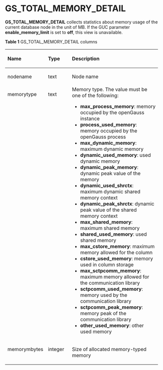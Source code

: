 # GS\_TOTAL\_MEMORY\_DETAIL<a name="EN-US_TOPIC_0289899837"></a>

**GS\_TOTAL\_MEMORY\_DETAIL**  collects statistics about memory usage of the current database node in the unit of MB. If the GUC parameter  **enable\_memory\_limit**  is set to  **off**, this view is unavailable.

**Table  1**  GS\_TOTAL\_MEMORY\_DETAIL columns

<a name="en-us_topic_0283137610_en-us_topic_0237122512_en-us_topic_0059777855_ta451d5c762a348078f6f4862f1517267"></a>
<table><thead align="left"><tr id="en-us_topic_0283137610_en-us_topic_0237122512_en-us_topic_0059777855_r07b299704b9940f687e6d79c1f322a65"><th class="cellrowborder" valign="top" width="20.14%" id="mcps1.2.4.1.1"><p id="en-us_topic_0283137610_en-us_topic_0237122512_en-us_topic_0059777855_a0a859e2167dc46a39030a857642dc245"><a name="en-us_topic_0283137610_en-us_topic_0237122512_en-us_topic_0059777855_a0a859e2167dc46a39030a857642dc245"></a><a name="en-us_topic_0283137610_en-us_topic_0237122512_en-us_topic_0059777855_a0a859e2167dc46a39030a857642dc245"></a>Name</p>
</th>
<th class="cellrowborder" valign="top" width="16.900000000000002%" id="mcps1.2.4.1.2"><p id="en-us_topic_0283137610_en-us_topic_0237122512_en-us_topic_0059777855_aba2f22c06fdd4420953f349559016449"><a name="en-us_topic_0283137610_en-us_topic_0237122512_en-us_topic_0059777855_aba2f22c06fdd4420953f349559016449"></a><a name="en-us_topic_0283137610_en-us_topic_0237122512_en-us_topic_0059777855_aba2f22c06fdd4420953f349559016449"></a>Type</p>
</th>
<th class="cellrowborder" valign="top" width="62.96000000000001%" id="mcps1.2.4.1.3"><p id="en-us_topic_0283137610_en-us_topic_0237122512_en-us_topic_0059777855_a01dae793686e46869a63740f70db8669"><a name="en-us_topic_0283137610_en-us_topic_0237122512_en-us_topic_0059777855_a01dae793686e46869a63740f70db8669"></a><a name="en-us_topic_0283137610_en-us_topic_0237122512_en-us_topic_0059777855_a01dae793686e46869a63740f70db8669"></a>Description</p>
</th>
</tr>
</thead>
<tbody><tr id="en-us_topic_0283137610_en-us_topic_0237122512_en-us_topic_0059777855_rd3156898c56c494abef783f03c9cfe27"><td class="cellrowborder" valign="top" width="20.14%" headers="mcps1.2.4.1.1 "><p id="en-us_topic_0283137610_en-us_topic_0237122512_en-us_topic_0059777855_ab2df39707d9d4fe08bfe08c7f14159fb"><a name="en-us_topic_0283137610_en-us_topic_0237122512_en-us_topic_0059777855_ab2df39707d9d4fe08bfe08c7f14159fb"></a><a name="en-us_topic_0283137610_en-us_topic_0237122512_en-us_topic_0059777855_ab2df39707d9d4fe08bfe08c7f14159fb"></a>nodename</p>
</td>
<td class="cellrowborder" valign="top" width="16.900000000000002%" headers="mcps1.2.4.1.2 "><p id="en-us_topic_0283137610_en-us_topic_0237122512_en-us_topic_0059777855_a9ea47633bddd4d8698857c6ecdbd808b"><a name="en-us_topic_0283137610_en-us_topic_0237122512_en-us_topic_0059777855_a9ea47633bddd4d8698857c6ecdbd808b"></a><a name="en-us_topic_0283137610_en-us_topic_0237122512_en-us_topic_0059777855_a9ea47633bddd4d8698857c6ecdbd808b"></a>text</p>
</td>
<td class="cellrowborder" valign="top" width="62.96000000000001%" headers="mcps1.2.4.1.3 "><p id="en-us_topic_0283137610_en-us_topic_0237122512_en-us_topic_0059777855_a9ceb93a18fda46c08b15aa14a2f03724"><a name="en-us_topic_0283137610_en-us_topic_0237122512_en-us_topic_0059777855_a9ceb93a18fda46c08b15aa14a2f03724"></a><a name="en-us_topic_0283137610_en-us_topic_0237122512_en-us_topic_0059777855_a9ceb93a18fda46c08b15aa14a2f03724"></a>Node name</p>
</td>
</tr>
<tr id="en-us_topic_0283137610_en-us_topic_0237122512_en-us_topic_0059777855_r517a2b6081524615a7d2be38f3ff862b"><td class="cellrowborder" valign="top" width="20.14%" headers="mcps1.2.4.1.1 "><p id="en-us_topic_0283137610_en-us_topic_0237122512_en-us_topic_0059777855_ae9e697cb81fa4262b8d2e274faf7a86a"><a name="en-us_topic_0283137610_en-us_topic_0237122512_en-us_topic_0059777855_ae9e697cb81fa4262b8d2e274faf7a86a"></a><a name="en-us_topic_0283137610_en-us_topic_0237122512_en-us_topic_0059777855_ae9e697cb81fa4262b8d2e274faf7a86a"></a>memorytype</p>
</td>
<td class="cellrowborder" valign="top" width="16.900000000000002%" headers="mcps1.2.4.1.2 "><p id="en-us_topic_0283137610_en-us_topic_0237122512_en-us_topic_0059777855_a77d91c3c7e564e7aaed8149b4695c400"><a name="en-us_topic_0283137610_en-us_topic_0237122512_en-us_topic_0059777855_a77d91c3c7e564e7aaed8149b4695c400"></a><a name="en-us_topic_0283137610_en-us_topic_0237122512_en-us_topic_0059777855_a77d91c3c7e564e7aaed8149b4695c400"></a>text</p>
</td>
<td class="cellrowborder" valign="top" width="62.96000000000001%" headers="mcps1.2.4.1.3 "><div class="p" id="en-us_topic_0283137610_en-us_topic_0237122512_en-us_topic_0059777855_ac7bb6fef6dad4d129bebb02087e11ef1"><a name="en-us_topic_0283137610_en-us_topic_0237122512_en-us_topic_0059777855_ac7bb6fef6dad4d129bebb02087e11ef1"></a><a name="en-us_topic_0283137610_en-us_topic_0237122512_en-us_topic_0059777855_ac7bb6fef6dad4d129bebb02087e11ef1"></a>Memory type. The value must be one of the following:<a name="en-us_topic_0283137610_en-us_topic_0237122512_en-us_topic_0059777855_u88c482574ea344e0b300ae5aea3150b1"></a><a name="en-us_topic_0283137610_en-us_topic_0237122512_en-us_topic_0059777855_u88c482574ea344e0b300ae5aea3150b1"></a><ul id="en-us_topic_0283137610_en-us_topic_0237122512_en-us_topic_0059777855_u88c482574ea344e0b300ae5aea3150b1"><li><strong id="b176052723519"><a name="b176052723519"></a><a name="b176052723519"></a>max_process_memory</strong>: memory occupied by the <span id="text1798254510538"><a name="text1798254510538"></a><a name="text1798254510538"></a>openGauss</span> instance</li><li><strong id="b15317942183516"><a name="b15317942183516"></a><a name="b15317942183516"></a>process_used_memory</strong>: memory occupied by the <span id="text552395214112"><a name="text552395214112"></a><a name="text552395214112"></a>openGauss</span> process</li><li><strong id="b113304497358"><a name="b113304497358"></a><a name="b113304497358"></a>max_dynamic_memory</strong>: maximum dynamic memory</li><li><strong id="b19713050193511"><a name="b19713050193511"></a><a name="b19713050193511"></a>dynamic_used_memory</strong>: used dynamic memory</li><li><strong id="b754745163516"><a name="b754745163516"></a><a name="b754745163516"></a>dynamic_peak_memory</strong>: dynamic peak value of the memory</li><li><strong id="b6738115253512"><a name="b6738115253512"></a><a name="b6738115253512"></a>dynamic_used_shrctx</strong>: maximum dynamic shared memory context</li><li><strong id="b9279105323515"><a name="b9279105323515"></a><a name="b9279105323515"></a>dynamic_peak_shrctx</strong>: dynamic peak value of the shared memory context</li><li><strong id="b92465510352"><a name="b92465510352"></a><a name="b92465510352"></a>max_shared_memory</strong>: maximum shared memory</li><li><strong id="b2708175593517"><a name="b2708175593517"></a><a name="b2708175593517"></a>shared_used_memory</strong>: used shared memory</li><li><strong id="b16194145611353"><a name="b16194145611353"></a><a name="b16194145611353"></a>max_cstore_memory</strong>: maximum memory allowed for the column</li><li><strong id="b77305561354"><a name="b77305561354"></a><a name="b77305561354"></a>cstore_used_memory</strong>: memory used in column storage</li><li><strong id="b039715773516"><a name="b039715773516"></a><a name="b039715773516"></a>max_sctpcomm_memory</strong>: maximum memory allowed for the communication library</li><li><strong id="b52417581353"><a name="b52417581353"></a><a name="b52417581353"></a>sctpcomm_used_memory</strong>: memory used by the communication library</li><li><strong id="b106281559163512"><a name="b106281559163512"></a><a name="b106281559163512"></a>sctpcomm_peak_memory</strong>: memory peak of the communication library</li><li><strong id="b1152102365"><a name="b1152102365"></a><a name="b1152102365"></a>other_used_memory</strong>: other used memory</li></ul>
</div>
</td>
</tr>
<tr id="en-us_topic_0283137610_en-us_topic_0237122512_en-us_topic_0059777855_r7748f97fe30847679befb97eb5b4a50c"><td class="cellrowborder" valign="top" width="20.14%" headers="mcps1.2.4.1.1 "><p id="en-us_topic_0283137610_en-us_topic_0237122512_en-us_topic_0059777855_abf2fdb1838cb4e23874be81970b776c9"><a name="en-us_topic_0283137610_en-us_topic_0237122512_en-us_topic_0059777855_abf2fdb1838cb4e23874be81970b776c9"></a><a name="en-us_topic_0283137610_en-us_topic_0237122512_en-us_topic_0059777855_abf2fdb1838cb4e23874be81970b776c9"></a>memorymbytes</p>
</td>
<td class="cellrowborder" valign="top" width="16.900000000000002%" headers="mcps1.2.4.1.2 "><p id="en-us_topic_0283137610_en-us_topic_0237122512_en-us_topic_0059777855_a70ba137cb8b14925826bfd7a1a2674f4"><a name="en-us_topic_0283137610_en-us_topic_0237122512_en-us_topic_0059777855_a70ba137cb8b14925826bfd7a1a2674f4"></a><a name="en-us_topic_0283137610_en-us_topic_0237122512_en-us_topic_0059777855_a70ba137cb8b14925826bfd7a1a2674f4"></a>integer</p>
</td>
<td class="cellrowborder" valign="top" width="62.96000000000001%" headers="mcps1.2.4.1.3 "><p id="en-us_topic_0283137610_en-us_topic_0237122512_en-us_topic_0059777855_ad67d7ecf2dab4d449c49e5af770e9600"><a name="en-us_topic_0283137610_en-us_topic_0237122512_en-us_topic_0059777855_ad67d7ecf2dab4d449c49e5af770e9600"></a><a name="en-us_topic_0283137610_en-us_topic_0237122512_en-us_topic_0059777855_ad67d7ecf2dab4d449c49e5af770e9600"></a>Size of allocated memory-typed memory</p>
</td>
</tr>
</tbody>
</table>

